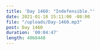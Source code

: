 ```yaml
---
title: 'Day 1460: "Indefensible."'
date: 2021-01-18 15:11:00 -08:00
file: "/uploads/Day-1460.mp3"
post: Day 1460
duration: '00:04:47'
length: 4068448
---
```


